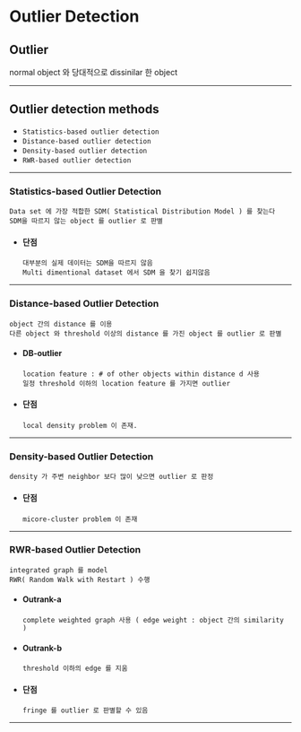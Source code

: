 # Outlier Detection
## Outlier
  normal object 와 당대적으로 dissinilar 한 object

---

## Outlier detection methods
  * ```Statistics-based outlier detection```
  * ```Distance-based outlier detection```
  * ```Density-based outlier detection```
  * ```RWR-based outlier detection```
  
---

### Statistics-based Outlier Detection
  ```
  Data set 에 가장 적합한 SDM( Statistical Distribution Model ) 를 찾는다
  SDM을 따르지 않는 object 를 outlier 로 판별
  ```
  * #### 단점
    ```
    대부분의 실제 데이터는 SDM을 따르지 않음
    Multi dimentional dataset 에서 SDM 을 찾기 쉽지않음
    ```
 
 ---
 
### Distance-based Outlier Detection
  ```
  object 간의 distance 를 이용
  다른 object 와 threshold 이상의 distance 를 가진 object 를 outlier 로 판별
  ```
  * #### DB-outlier
    ```
    location feature : # of other objects within distance d 사용 
    일정 threshold 이하의 location feature 를 가지면 outlier
    ```
  * #### 단점
    ```
    local density problem 이 존재.
    ```

 ---
 
 ### Density-based Outlier Detection
   ```
   density 가 주변 neighbor 보다 많이 낮으면 outlier 로 판정
   ```
   * #### 단점
     ```
     micore-cluster problem 이 존재
     ```

---
   
### RWR-based Outlier Detection
  ```
  integrated graph 를 model 
  RWR( Random Walk with Restart ) 수행
  ```
    
  * #### Outrank-a
    ```
    complete weighted graph 사용 ( edge weight : object 간의 similarity )     
    ```
  * #### Outrank-b
    ```
    threshold 이하의 edge 를 지움
    ```
  * #### 단점
    ```
    fringe 를 outlier 로 판별할 수 있음
    ```
     
 ---    
